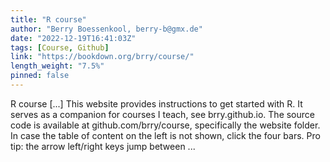 ```yaml
---
title: "R course"
author: "Berry Boessenkool, berry-b@gmx.de"
date: "2022-12-19T16:41:03Z"
tags: [Course, Github]
link: "https://bookdown.org/brry/course/"
length_weight: "7.5%"
pinned: false
---
```


R course [...] This website provides instructions to get started with R. It serves as a companion for courses I teach, see brry.github.io. The source code is available at github.com/brry/course, specifically the website folder. In case the table of content on the left is not shown, click the four bars. Pro tip: the arrow left/right keys jump between ...
